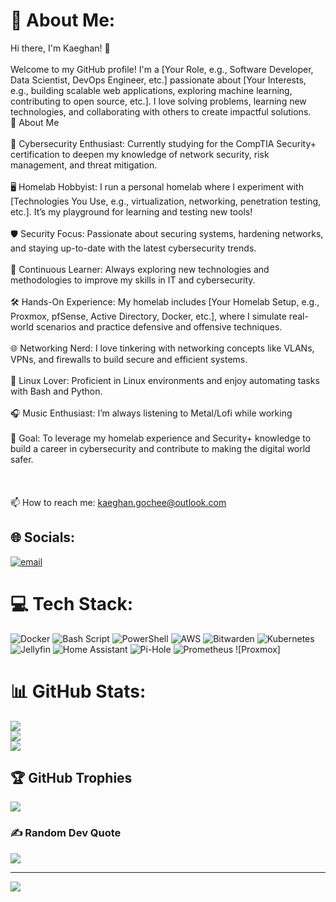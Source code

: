 # 💫 About Me:
Hi there, I'm Kaeghan! 👋<br><br>Welcome to my GitHub profile! I'm a [Your Role, e.g., Software Developer, Data Scientist, DevOps Engineer, etc.] passionate about [Your Interests, e.g., building scalable web applications, exploring machine learning, contributing to open source, etc.]. I love solving problems, learning new technologies, and collaborating with others to create impactful solutions.<br>🚀 About Me<br><br>    🔐 Cybersecurity Enthusiast: Currently studying for the CompTIA Security+ certification to deepen my knowledge of network security, risk management, and threat mitigation.<br><br>    🖥️ Homelab Hobbyist: I run a personal homelab where I experiment with [Technologies You Use, e.g., virtualization, networking, penetration testing, etc.]. It’s my playground for learning and testing new tools!<br><br>    🛡️ Security Focus: Passionate about securing systems, hardening networks, and staying up-to-date with the latest cybersecurity trends.<br><br>    🧠 Continuous Learner: Always exploring new technologies and methodologies to improve my skills in IT and cybersecurity.<br><br>    🛠️ Hands-On Experience: My homelab includes [Your Homelab Setup, e.g., Proxmox, pfSense, Active Directory, Docker, etc.], where I simulate real-world scenarios and practice defensive and offensive techniques.<br><br>    🌐 Networking Nerd: I love tinkering with networking concepts like VLANs, VPNs, and firewalls to build secure and efficient systems.<br><br>    🐧 Linux Lover: Proficient in Linux environments and enjoy automating tasks with Bash and Python.<br><br>    🎧 Music Enthusiast: I’m always listening to Metal/Lofi while working<br><br>    🎯 Goal: To leverage my homelab experience and Security+ knowledge to build a career in cybersecurity and contribute to making the digital world safer.<br>    <br>    <br><br>    📫 How to reach me: kaeghan.gochee@outlook.com<br>


## 🌐 Socials:
[![email](https://img.shields.io/badge/Email-D14836?logo=gmail&logoColor=white)](mailto:kaeghan.gochee@outlook.com) 

# 💻 Tech Stack:
![Docker](https://img.shields.io/badge/docker-%230db7ed.svg?style=for-the-badge&logo=docker&logoColor=white) ![Bash Script](https://img.shields.io/badge/bash_script-%23121011.svg?style=for-the-badge&logo=gnu-bash&logoColor=white) ![PowerShell](https://img.shields.io/badge/PowerShell-%235391FE.svg?style=for-the-badge&logo=powershell&logoColor=white) ![AWS](https://img.shields.io/badge/AWS-%23FF9900.svg?style=for-the-badge&logo=amazon-aws&logoColor=white) ![Bitwarden](https://img.shields.io/badge/bitwarden-%23175DDC.svg?style=for-the-badge&logo=bitwarden&logoColor=white) ![Kubernetes](https://img.shields.io/badge/kubernetes-%23326ce5.svg?style=for-the-badge&logo=kubernetes&logoColor=white) ![Jellyfin](https://img.shields.io/badge/jellyfin-%23000B25.svg?style=for-the-badge&logo=Jellyfin&logoColor=00A4DC) ![Home Assistant](https://img.shields.io/badge/home%20assistant-%2341BDF5.svg?style=for-the-badge&logo=home-assistant&logoColor=white) ![Pi-Hole](https://img.shields.io/badge/pihole-%2396060C.svg?style=for-the-badge&logo=pi-hole&logoColor=white) ![Prometheus](https://img.shields.io/badge/Prometheus-E6522C?style=for-the-badge&logo=Prometheus&logoColor=white) ![Proxmox]
# 📊 GitHub Stats:
![](https://github-readme-stats.vercel.app/api?username=KaeghanG&theme=gotham&hide_border=false&include_all_commits=false&count_private=false)<br/>
![](https://nirzak-streak-stats.vercel.app/?user=KaeghanG&theme=gotham&hide_border=false)<br/>
![](https://github-readme-stats.vercel.app/api/top-langs/?username=KaeghanG&theme=gotham&hide_border=false&include_all_commits=false&count_private=false&layout=compact)

## 🏆 GitHub Trophies
![](https://github-profile-trophy.vercel.app/?username=KaeghanG&theme=radical&no-frame=false&no-bg=true&margin-w=4)

### ✍️ Random Dev Quote
![](https://quotes-github-readme.vercel.app/api?type=horizontal&theme=radical)

---
[![](https://visitcount.itsvg.in/api?id=KaeghanG&icon=0&color=0)](https://visitcount.itsvg.in)

<!-- Proudly created with GPRM ( https://gprm.itsvg.in ) -->
